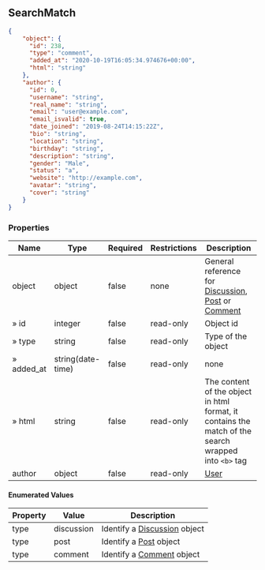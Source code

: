 <h2 id="tocS_SearchMatch">SearchMatch</h2>
<!-- backwards compatibility -->
<a id="schemasearchmatch"></a>
<a id="schema_SearchMatch"></a>
<a id="tocSsearchmatch"></a>
<a id="tocssearchmatch"></a>

```json
{
    "object": {
      "id": 238,
      "type": "comment",
      "added_at": "2020-10-19T16:05:34.974676+00:00",
      "html": "string"
    },
    "author": {
      "id": 0,
      "username": "string",
      "real_name": "string",
      "email": "user@example.com",
      "email_isvalid": true,
      "date_joined": "2019-08-24T14:15:22Z",
      "bio": "string",
      "location": "string",
      "birthday": "string",
      "description": "string",
      "gender": "Male",
      "status": "a",
      "website": "http://example.com",
      "avatar": "string",
      "cover": "string"
    }
}

```

### Properties

|Name|Type|Required|Restrictions|Description|
|---|---|---|---|---|
|object|object|false|none|General reference for [Discussion](#schemadiscussion), [Post](#schemapost) or [Comment](#schemacomment)|
|» id|integer|false|read-only|Object id|
|» type|string|false|read-only|Type of the object|
|» added_at|string(date-time)|false|read-only|none|
|» html|string|false|read-only|The content of the object in html format, it contains the match of the search wrapped into `<b>` tag|
|author|object|false|read-only|[User](#schemauser)|

#### Enumerated Values

|Property|Value|Description|
|---|---|---|
|type|discussion|Identify a [Discussion](#schemadiscussion) object|
|type|post|Identify a [Post](#schemapost) object|
|type|comment|Identify a [Comment](#schemacomment) object|
